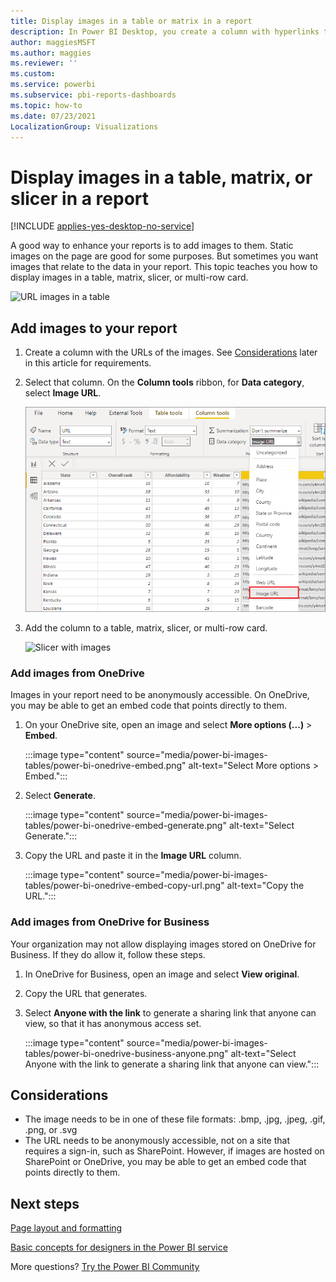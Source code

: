 ```yaml
---
title: Display images in a table or matrix in a report
description: In Power BI Desktop, you create a column with hyperlinks to images. Then in either Power BI Desktop or the Power BI service, add those hyperlinks to a report table, matrix, slicer, or multi-row card to display the image.
author: maggiesMSFT
ms.author: maggies
ms.reviewer: ''
ms.custom:
ms.service: powerbi
ms.subservice: pbi-reports-dashboards
ms.topic: how-to
ms.date: 07/23/2021
LocalizationGroup: Visualizations
---
```

# Display images in a table, matrix, or slicer in a report

[!INCLUDE [applies-yes-desktop-no-service](../includes/applies-yes-desktop-no-service.md)]

A good way to enhance your reports is to add images to them. Static images on the page are good for some purposes. But sometimes you want images that relate to the data in your report. This topic teaches you how to display images in a table, matrix, slicer, or multi-row card. 

![URL images in a table](media/power-bi-images-tables/power-bi-url-images-table.png)

## Add images to your report

1. Create a column with the URLs of the images. See [Considerations](#considerations) later in this article for requirements.

1. Select that column. On the **Column tools** ribbon, for **Data category**, select **Image URL**.

    ![Set Data category to Image URL](media/power-bi-images-tables/power-bi-set-url-image.png)

1. Add the column to a table, matrix, slicer, or multi-row card.

    ![Slicer with images](media/power-bi-images-tables/power-bi-url-images-slicer.png)

### Add images from OneDrive

Images in your report need to be anonymously accessible. On OneDrive, you may be able to get an embed code that points directly to them.

1. On your OneDrive site, open an image and select **More options (...)** > **Embed**.

    :::image type="content" source="media/power-bi-images-tables/power-bi-onedrive-embed.png" alt-text="Select More options > Embed.":::
1. Select **Generate**.

    :::image type="content" source="media/power-bi-images-tables/power-bi-onedrive-embed-generate.png" alt-text="Select Generate.":::
1. Copy the URL and paste it in the **Image URL** column.

    :::image type="content" source="media/power-bi-images-tables/power-bi-onedrive-embed-copy-url.png" alt-text="Copy the URL.":::

### Add images from OneDrive for Business

Your organization may not allow displaying images stored on OneDrive for Business. If they do allow it, follow these steps.

1. In OneDrive for Business, open an image and select **View original**.
1. Copy the URL that generates.
1. Select **Anyone with the link** to generate a sharing link that anyone can view, so that it has anonymous access set.

    :::image type="content" source="media/power-bi-images-tables/power-bi-onedrive-business-anyone.png" alt-text="Select Anyone with the link to generate a sharing link that anyone can view.":::

## Considerations

- The image needs to be in one of these file formats: .bmp, .jpg, .jpeg, .gif, .png, or  .svg
- The URL needs to be anonymously accessible, not on a site that requires a sign-in, such as SharePoint. However, if images are hosted on SharePoint or OneDrive, you may be able to get an embed code that points directly to them. 


## Next steps

[Page layout and formatting](/learn/modules/visuals-in-power-bi/12-formatting)

[Basic concepts for designers in the Power BI service](../fundamentals/service-basic-concepts.md)

More questions? [Try the Power BI Community](https://community.powerbi.com/)
